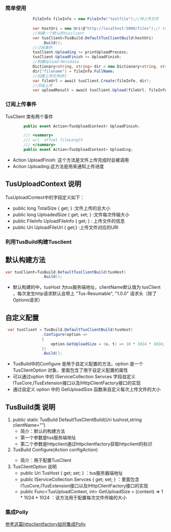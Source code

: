 ### 简单使用
```C#
            FileInfo fileInfo = new FileInfo("testfile");//待上传文件
            
            var hostUri = new Uri(@"http://localhost:5000/files");// tus 服务端地址
            //构建一个默认的tusclient
            var tusClient=TusBuild.DefaultTusClientBuild(hostUri)
                .Build();
            //订阅事件
            tusClient.Uploading += printUploadProcess;
            tusClient.UploadFinish += UploadFinish;
            //构建Upload-Metadata
            Dictionary<string, string> dir = new Dictionary<string, string>();
            dir["filename"] = fileInfo.FullName;
            //创建上传文件URl
            var fileUrl = await tusClient.Create(fileInfo, dir);
            //开始上传
            var uploadResult = await tusClient.Upload(fileUrl, fileInfo);
```
### 订阅上传事件
TusClient 类有两个事件

```C#
        public event Action<TusUploadContext> UploadFinish;

        /// <summary>
        /// uri  offset fileLength 
        /// </summary>
        public event Action<TusUploadContext> Uploading; 
```

* Action<TusUploadContext> UploadFinish: 这个方法是文件上传完成时会被调用
* Action<TusUploadContext> Uploading:这方法是用来通知上传进度

## TusUploadContext 说明

TusUploadContext中的字段定义如下：

* public   long TotalSize { get; }          :文件上传的总大小
* public   long UploadedSize { get; set; }  :文件每次传输大小
* public  FileInfo UploadFileInfo { get; }  : 上传文件的信息
* public  Uri UploadFileUrl { get;}         :上传文件对应的URl

### 利用TusBuild构建Tusclient

## 默认构建方法
```C#
var tusClient=TusBuild.DefaultTusClientBuild(tusHost)
                .Build();
```
* 默认构建的中，tusHost 为tus服务端地址，clientName默认值为 tusClient ，每次发生http请求默认会带上 "Tus-Resumable", "1.0.0" 请求头（除了Options请求）
## 自定义配置
```C#
 var tusClient = TusBuild.DefaultTusClientBuild(tusHost)
                .Configure(option =>
                {
                    option.GetUploadSize = (u, t) => 10 * 1024 * 1024;
                })
                .Build();
```
* TusBuild中的Configure 是用于自定义配置的方法，option  是一个TusClientOption 对象，里面包含了用于自定义配置的属性
* 可以通过option 中的 IServiceCollection Servces 字段自定义ITusCore,ITusExtension接口以及IHttpClientFactory接口的实现
* 通过自定义 option 中的 GetUploadSize 函数来自定义每次上传文件的大小
## TusBuild类 说明
1. public static TusBuild DefaultTusClientBuild(Uri tushost,string clientName="")
    - 简介：默认的构建方法
    - 第一个参数是tus服务端地址
    - 第二个参数是httpclient通过httpclientfactory获取httpclient的标识
2. TusBuild Configure(Action<TusClientOption> configAction)
   - 简介：用于配置TusClient
3. TusClientOption 说明
   - public Uri TusHost { get; set; } ：tus服务器端地址
   - public IServiceCollection Servces { get; set; } ：里面包含ITusCore,ITusExtension接口以及IHttpClientFactory接口的实现
   - public Func<TusUploadContext, int> GetUploadSize = (context) => 1 * 1024 * 1024 ：该方法用于配置每次文件传输的大小



### 集成Polly
[参考这篇httpclientfactory如何集成Polly](https://docs.microsoft.com/en-us/aspnet/core/fundamentals/http-requests?view=aspnetcore-3.0#use-polly-based-handlers)